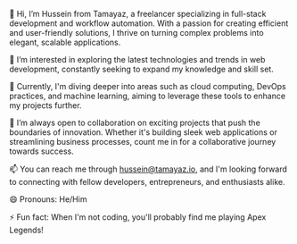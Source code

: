 👋 Hi, I’m Hussein from Tamayaz, a freelancer specializing in full-stack development and workflow automation. With a passion for creating efficient and user-friendly solutions, I thrive on turning complex problems into elegant, scalable applications.

👀 I’m interested in exploring the latest technologies and trends in web development, constantly seeking to expand my knowledge and skill set.

🌱 Currently, I'm diving deeper into areas such as cloud computing, DevOps practices, and machine learning, aiming to leverage these tools to enhance my projects further.

💼 I’m always open to collaboration on exciting projects that push the boundaries of innovation. Whether it's building sleek web applications or streamlining business processes, count me in for a collaborative journey towards success.

📫 You can reach me through hussein@tamayaz.io, and I'm looking forward to connecting with fellow developers, entrepreneurs, and enthusiasts alike.

😄 Pronouns: He/Him

⚡ Fun fact: When I'm not coding, you'll probably find me playing Apex Legends!
